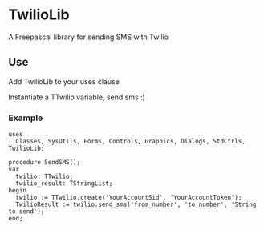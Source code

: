 # TwilioLib
A Freepascal library for sending SMS with Twilio

## Use
Add TwilioLib to your uses clause

Instantiate a TTwilio variable, send sms :)

### Example

```
uses
  Classes, SysUtils, Forms, Controls, Graphics, Dialogs, StdCtrls, TwilioLib;

procedure SendSMS();
var
  twilio: TTwilio;
  twilio_result: TStringList;
begin
  twilio := TTwilio.create('YourAccountSid', 'YourAccountToken');
  TwilioResult := twilio.send_sms('from_number', 'to_number', 'String to send');
end;
```
